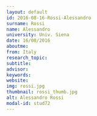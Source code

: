 ```yaml
---
layout: default 
id: 2016-08-16-Rossi-Alessandro
surname: Rossi
name: Alessandro
university: Univ. Siena
date: 16/08/2016
aboutme: 
from: Italy
research_topic: 
subtitle: 
advisor: 
keywords: 
website: 
img: rossi.jpg
thumbnail: rossi_thumb.jpg
alt: Alessandro Rossi
modal-id: stud72
---
```


